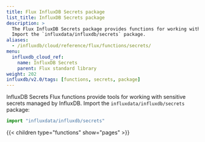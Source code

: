```yaml
---
title: Flux InfluxDB Secrets package
list_title: InfluxDB Secrets package
description: >
  The Flux InfluxDB Secrets package provides functions for working with sensitive secrets managed by InfluxDB.
  Import the `influxdata/influxdb/secrets` package.
aliases:
  - /influxdb/cloud/reference/flux/functions/secrets/
menu:
  influxdb_cloud_ref:
    name: InfluxDB Secrets
    parent: Flux standard library
weight: 202
influxdb/v2.0/tags: [functions, secrets, package]
---
```


InfluxDB Secrets Flux functions provide tools for working with sensitive secrets managed by InfluxDB.
Import the `influxdata/influxdb/secrets` package:

```js
import "influxdata/influxdb/secrets"
```

{{< children type="functions" show="pages" >}}
